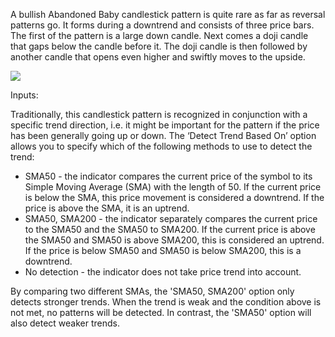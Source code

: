 A bullish Abandoned Baby candlestick pattern is quite rare as far as reversal patterns go. It forms during a downtrend and consists of three price bars. The first of the pattern is a large down candle. Next comes a doji candle that gaps below the candle before it. The doji candle is then followed by another candle that opens even higher and swiftly moves to the upside.

![](https://s3.amazonaws.com/cdn.freshdesk.com/data/helpdesk/attachments/production/43140568976/original/QVyI3CoKw32BtGMY6uDXiG6x6ZJBliIFPA.png?1594033784)

Inputs:

Traditionally, this candlestick pattern is recognized in conjunction with a specific trend direction, i.e. it might be important for the pattern if the price has been generally going up or down. The ‘Detect Trend Based On’ option allows you to specify which of the following methods to use to detect the trend:

-   SMA50 - the indicator compares the current price of the symbol to its Simple Moving Average (SMA) with the length of 50. If the current price is below the SMA, this price movement is considered a downtrend. If the price is above the SMA, it is an uptrend.
-   SMA50, SMA200 - the indicator separately compares the current price to the SMA50 and the SMA50 to SMA200. If the current price is above the SMA50 and SMA50 is above SMA200, this is considered an uptrend. If the price is below SMA50 and SMA50 is below SMA200, this is a downtrend.
-   No detection - the indicator does not take price trend into account.

By comparing two different SMAs, the 'SMA50, SMA200' option only detects stronger trends. When the trend is weak and the condition above is not met, no patterns will be detected. In contrast, the 'SMA50' option will also detect weaker trends.